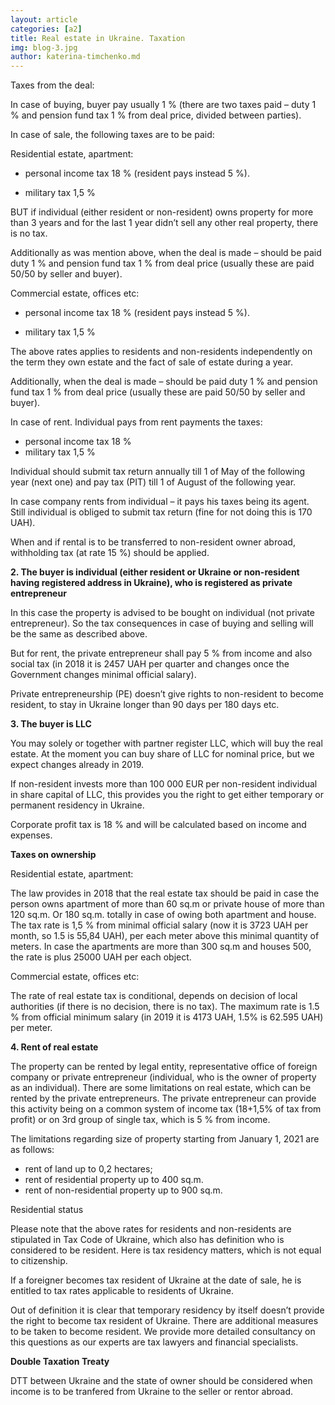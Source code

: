 ```yaml
---
layout: article
categories: [a2]
title: Real estate in Ukraine. Taxation
img: blog-3.jpg
author: katerina-timchenko.md
---
```


Taxes from the deal:

In case of buying, buyer pay usually 1 % (there are two taxes paid  – duty 1 %  and pension fund tax 1 % from deal price, divided between parties). 

In case of sale, the following taxes are to be paid:

Residential estate, apartment:

* personal income tax 18 % (resident pays instead 5 %).

* military tax 1,5 %

BUT if individual (either resident or non-resident) owns property for more than 3 years and for the last 1 year didn’t sell any other real property, there is no tax. 

Additionally as was mention above, when the deal is made – should be paid duty 1 % and pension fund tax 1 % from deal price (usually these are paid 50/50 by seller and buyer). 

Commercial estate, offices etc:

* personal income tax 18 % (resident pays instead 5 %).

* military tax 1,5 %

The above rates applies to residents and non-residents independently on the term they own estate and the fact of sale of estate during a year.

Additionally, when the deal is made – should be paid duty 1 % and pension fund tax 1 % from deal price (usually these are paid 50/50 by seller and buyer). 

In case of rent. Individual pays from rent payments the taxes:

* personal income tax 18 %
* military tax 1,5 %

Individual should submit tax return annually till 1 of May of the following year (next one) and pay tax (PIT) till 1 of August of the following year. 

In case company rents from individual – it pays his taxes being its agent. Still individual is obliged to submit tax return (fine for not doing this is 170 UAH). 

When and if rental is to be transferred to non-resident owner abroad, withholding tax (at rate 15 %) should be applied.

**2. The buyer is individual (either resident or Ukraine or non-resident having registered address in Ukraine), who is registered as private entrepreneur**

In this case the property is advised to be bought on individual (not private entrepreneur). So the tax consequences in case of buying and selling will be the same as described above. 

But for rent, the private entrepreneur shall pay 5 % from income and also social tax (in 2018 it is 2457 UAH per quarter and changes once the Government changes minimal official salary).  

Private entrepreneurship (PE) doesn’t give rights to non-resident to become resident, to stay in Ukraine longer than 90 days per 180 days etc. 

**3. The buyer is LLC**

You may solely or together with partner register LLC, which will buy the real estate. At the moment you can buy share of LLC for nominal price, but we expect changes already in 2019. 

If non-resident invests more than 100 000 EUR per non-resident individual in share capital of LLC, this provides you the right to get either temporary or permanent residency in Ukraine. 

Corporate profit tax is 18 % and will be calculated based on income and expenses. 

**Taxes on ownership**

Residential estate, apartment:

The law provides in 2018 that the real estate tax should be paid in case the person owns apartment of more than 60 sq.m or private house of more than 120 sq.m. Or 180 sq.m. totally in case of owing both apartment and house. The tax rate is 1,5 % from minimal official salary (now it is 3723 UAH per month, so 1.5 is 55,84 UAH), per each meter above this minimal quantity of meters. In case the apartments are more than 300 sq.m and houses 500, the rate is plus 25000 UAH per each object.  

Commercial estate, offices etc:

The rate of real estate tax is conditional, depends on decision of local authorities (if there is no decision, there is no tax). The maximum rate is 1.5 % from official minimum salary (in 2019 it is 4173 UAH, 1.5% is 62.595 UAH) per meter.

**4. Rent of real estate**

The property can be rented by legal entity, representative office of foreign company or private entrepreneur (individual, who is the owner of property as an individual). There are some limitations on real estate, which can be rented by the private entrepreneurs. The private entrepreneur can provide this activity being on a common system of income tax (18+1,5% of tax from profit) or on 3rd group of single tax, which is 5 % from income.

The limitations regarding size of property starting from January 1, 2021 are as follows:

* rent of land up to 0,2 hectares;
* rent of residential property up to 400 sq.m.
* rent of non-residential property up to 900 sq.m.

Residential status

Please note that the above rates for residents and non-residents are stipulated in Tax Code of Ukraine, which also has definition who is considered to be resident. Here is tax residency matters, which is not equal to citizenship.

If a foreigner becomes tax resident of Ukraine at the date of sale, he is entitled to tax rates applicable to residents of Ukraine.

Out of definition it is clear that temporary residency by itself doesn’t provide the right to become tax resident of Ukraine. There are additional measures to be taken to become resident. We provide more detailed consultancy on this questions as our experts are tax lawyers and financial specialists.

**Double Taxation Treaty**

DTT between Ukraine and the state of owner should be considered when income is to be tranfered from Ukraine to the seller or rentor abroad.
